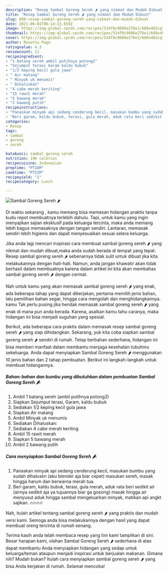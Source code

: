 ```yaml
---
description: "Resep Sambal Goreng Sereh 🌶 yang nikmat dan Mudah Dibuat"
title: "Resep Sambal Goreng Sereh 🌶 yang nikmat dan Mudah Dibuat"
slug: 909-resep-sambal-goreng-sereh-yang-nikmat-dan-mudah-dibuat
date: 2021-06-01T06:14:13.659Z
image: https://img-global.cpcdn.com/recipes/534f8c9086e276e1/680x482cq70/sambal-goreng-sereh-🌶-foto-resep-utama.jpg
thumbnail: https://img-global.cpcdn.com/recipes/534f8c9086e276e1/680x482cq70/sambal-goreng-sereh-🌶-foto-resep-utama.jpg
cover: https://img-global.cpcdn.com/recipes/534f8c9086e276e1/680x482cq70/sambal-goreng-sereh-🌶-foto-resep-utama.jpg
author: Rosetta Page
ratingvalue: 4.3
reviewcount: 11
recipeingredient:
- "1 batang sereh ambil putihnya potong2"
- "Sejumput terasi Garam kaldu bubuk"
- "1/2 keping kecil gula jawa"
- " Air matang"
- " Minyak uk menumis"
- " Dihaluskan"
- "4 cabe merah keriting"
- "15 rawit merah"
- "5 bawang merah"
- "2 bawang putih"
recipeinstructions:
- "Panaskan minyak api sedang cenderung kecil, masukan bumbu yang sudah dihaluskn (aku blender aja biar cepet) masukan sereh, masak hingga harum dan berwarna merah tua."
- "Beri garam, kaldu bubuk, terasi, gula merah, aduk rata beri sedikit air (airnya sedikit aja ya tujuannya biar ga gosong) masak hingga air menyusut aduk hingga sambal mengeluarkan minyak, matikan api angkt sajikan. 🔥🔥🔥🔥"
categories:
- Resep
tags:
- sambal
- goreng
- sereh

katakunci: sambal goreng sereh 
nutrition: 196 calories
recipecuisine: Indonesian
preptime: "PT16M"
cooktime: "PT52M"
recipeyield: "1"
recipecategory: Lunch

---
```



![Sambal Goreng Sereh 🌶](https://img-global.cpcdn.com/recipes/534f8c9086e276e1/680x482cq70/sambal-goreng-sereh-🌶-foto-resep-utama.jpg)

Di waktu  sekarang , kamu memang bisa memesan hidangan praktis tanpa kudu repot membuatnya terlebih dahulu. Tapi, untuk kamu yang ingin menyajikan sajian eksklusif pada keluarga tercinta, maka anda memang lebih bagus memasaknya dengan tangan sendiri. Lantaran, memasak sendiri lebih higienis dan dapat menyesuaikan sesuai selera keluarga.

Jika anda lagi mencari inspirasi cara membuat sambal goreng sereh 🌶 yang nikmat dan mudah dibuat,maka anda sudah berada di tempat yang tepat. Resep sambal goreng sereh 🌶  sebenarnya tidak sulit untuk dibuat jika kita melakukannya dengan hati-hati. Namun, anda jangan khawatir akan tidak berhasil dalam membuatnya 
karena dalam artikel ini kita akan membahas sambal goreng sereh 🌶 dengan cermat.  



Nah untuk kamu yang akan memasak sambal goreng sereh 🌶 yang enak, ada beberapa tahap yang dapat dikerjakan, pertama memilih jenis bahan, lalu pemilihan bahan segar, hingga cara mengolah dan menghidangkannya. kamu Tak perlu pusing jika hendak memasak sambal goreng sereh 🌶 yang enak di mana pun anda berada. Karena, asalkan kamu  tahu caranya, maka hidangan ini bisa menjadi suguhan yang spesial.

Berikut, ada beberapa cara praktis  dalam memasak resep sambal goreng sereh 🌶 yang siap dihidangkan. Sekarang, yuk kita coba siapkan sambal goreng sereh 🌶 sendiri di rumah. Tetap berbahan sederhana, hidangan ini bisa memberi manfaat dalam membantu menjaga kesehatan tubuhmu sekeluarga. Anda dapat menyiapkan Sambal Goreng Sereh 🌶 menggunakan 10 jenis bahan dan 2 tahap pembuatan. Berikut ini langkah-langkah untuk membuat hidangannya.

<!--inarticleads1-->

##### Bahan-bahan dan bumbu yang dibutuhkan dalam pembuatan Sambal Goreng Sereh 🌶:

1. Ambil 1 batang sereh (ambil putihnya potong2)
1. Siapkan Sejumput terasi, Garam, kaldu bubuk
1. Sediakan 1/2 keping kecil gula jawa
1. Siapkan  Air matang
1. Ambil  Minyak uk menumis
1. Sediakan  Dihaluskan:
1. Sediakan 4 cabe merah keriting
1. Ambil 15 rawit merah
1. Siapkan 5 bawang merah
1. Ambil 2 bawang putih




<!--inarticleads2-->

##### Cara menyiapkan Sambal Goreng Sereh 🌶:

1. Panaskan minyak api sedang cenderung kecil, masukan bumbu yang sudah dihaluskn (aku blender aja biar cepet) masukan sereh, masak hingga harum dan berwarna merah tua.
1. Beri garam, kaldu bubuk, terasi, gula merah, aduk rata beri sedikit air (airnya sedikit aja ya tujuannya biar ga gosong) masak hingga air menyusut aduk hingga sambal mengeluarkan minyak, matikan api angkt sajikan. 🔥🔥🔥🔥




Nah, itulah artikel tentang  sambal goreng sereh 🌶  yang praktis dan mudah versi kami. Semoga anda bisa melakukannya dengan hasil yang dapat membuat oreng tercinta di rumah senang. 

Terima kasih anda telah membaca resep yang tim kami tampilkan di sini. Besar harapan kami, olahan  Sambal Goreng Sereh 🌶 sederhana di atas dapat membantu Anda menyiapkan hidangan yang sedap untuk keluarga/teman ataupun menjadi inspirasi untuk berjualan makanan. Gimana nih? Mudah bukan? Itulah cara menyiapkan sambal goreng sereh 🌶 yang bisa Anda kerjakan di rumah. Selamat mencoba!

